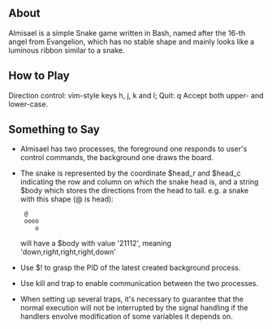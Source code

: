 About
---------------
Almisael is a simple Snake game written in Bash, named
after the 16-th angel from Evangelion, which has no stable
shape and mainly looks like a luminous ribbon similar to 
a snake.


How to Play
---------------
Direction control: vim-style keys h, j, k and l;
Quit: q
Accept both upper- and lower-case.


Something to Say
---------------
 * Almisael has two processes, the foreground one responds to 
   user's control commands, the background one draws the board.

 * The snake is represented by the coordinate $head\_r and $head\_c indicating
   the row and column on which the snake head is, and a string $body which
   stores the directions from the head to tail. 
   e.g. a snake with this shape (@ is head):

        @
        oooo
           o

   will have a $body with value '21112', meaning 'down,right,right,right,down'


 * Use $! to grasp the PID of the latest created background process.

 * Use kill and trap to enable communication between the two processes.

 * When setting up several traps, it's necessary to guarantee that 
   the normal execution will not be interrupted by the signal handling 
   if the handlers envolve modification of some variables it depends on.
